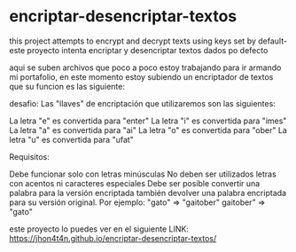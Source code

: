 # encriptar-desencriptar-textos
this project attempts to encrypt and decrypt texts using keys set by default- este proyecto intenta encriptar y desencriptar textos dados po defecto

aqui se suben archivos que poco a poco estoy trabajando para ir armando mi portafolio, en este momento estoy subiendo un encriptador de textos que su funcion es las siguiente:

desafio: Las "llaves" de encriptación que utilizaremos son las siguientes:

La letra "e" es convertida para "enter" La letra "i" es convertida para "imes" La letra "a" es convertida para "ai" La letra "o" es convertida para "ober" La letra "u" es convertida para "ufat"

Requisitos:

Debe funcionar solo con letras minúsculas
No deben ser utilizados letras con acentos ni caracteres especiales
Debe ser posible convertir una palabra para la versión encriptada también devolver una palabra encriptada para su versión original.
Por ejemplo: "gato" => "gaitober" gaitober" => "gato"

este proyecto lo puedes ver en el siguiente LINK: https://jhon4t4n.github.io/encriptar-desencriptar-textos/
